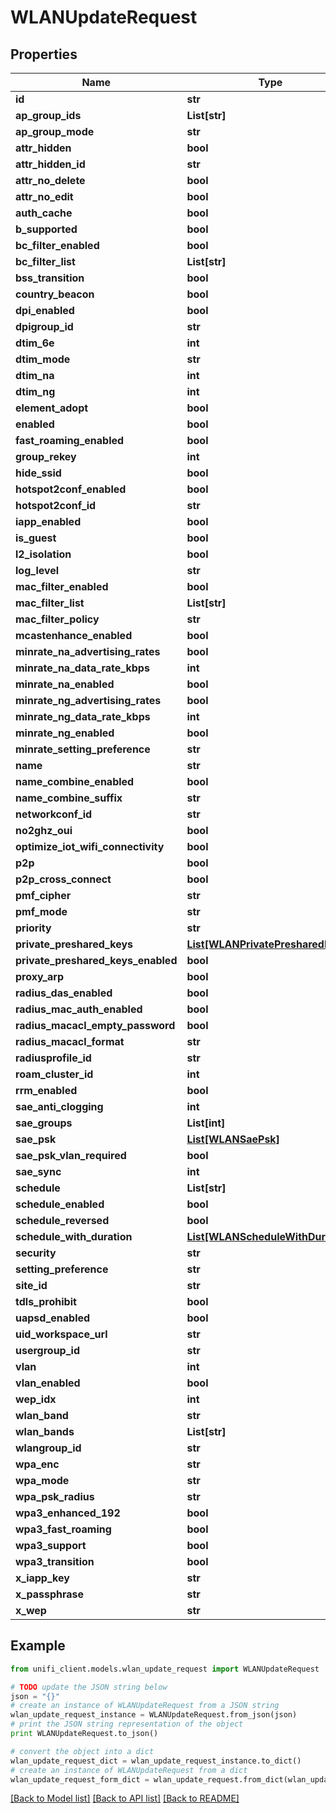 # WLANUpdateRequest


## Properties

Name | Type | Description | Notes
------------ | ------------- | ------------- | -------------
**id** | **str** |  | [optional] 
**ap_group_ids** | **List[str]** |  | [optional] 
**ap_group_mode** | **str** |  | [optional] 
**attr_hidden** | **bool** |  | [optional] 
**attr_hidden_id** | **str** |  | [optional] 
**attr_no_delete** | **bool** |  | [optional] 
**attr_no_edit** | **bool** |  | [optional] 
**auth_cache** | **bool** |  | [optional] 
**b_supported** | **bool** |  | [optional] 
**bc_filter_enabled** | **bool** |  | [optional] 
**bc_filter_list** | **List[str]** |  | [optional] 
**bss_transition** | **bool** |  | [optional] 
**country_beacon** | **bool** |  | [optional] 
**dpi_enabled** | **bool** |  | [optional] 
**dpigroup_id** | **str** |  | [optional] 
**dtim_6e** | **int** |  | [optional] 
**dtim_mode** | **str** |  | [optional] 
**dtim_na** | **int** |  | [optional] 
**dtim_ng** | **int** |  | [optional] 
**element_adopt** | **bool** |  | [optional] 
**enabled** | **bool** |  | [optional] 
**fast_roaming_enabled** | **bool** |  | [optional] 
**group_rekey** | **int** |  | [optional] 
**hide_ssid** | **bool** |  | [optional] 
**hotspot2conf_enabled** | **bool** |  | [optional] 
**hotspot2conf_id** | **str** |  | [optional] 
**iapp_enabled** | **bool** |  | [optional] 
**is_guest** | **bool** |  | [optional] 
**l2_isolation** | **bool** |  | [optional] 
**log_level** | **str** |  | [optional] 
**mac_filter_enabled** | **bool** |  | [optional] 
**mac_filter_list** | **List[str]** |  | [optional] 
**mac_filter_policy** | **str** |  | [optional] 
**mcastenhance_enabled** | **bool** |  | [optional] 
**minrate_na_advertising_rates** | **bool** |  | [optional] 
**minrate_na_data_rate_kbps** | **int** |  | [optional] 
**minrate_na_enabled** | **bool** |  | [optional] 
**minrate_ng_advertising_rates** | **bool** |  | [optional] 
**minrate_ng_data_rate_kbps** | **int** |  | [optional] 
**minrate_ng_enabled** | **bool** |  | [optional] 
**minrate_setting_preference** | **str** |  | [optional] 
**name** | **str** |  | [optional] 
**name_combine_enabled** | **bool** |  | [optional] 
**name_combine_suffix** | **str** |  | [optional] 
**networkconf_id** | **str** |  | [optional] 
**no2ghz_oui** | **bool** |  | [optional] 
**optimize_iot_wifi_connectivity** | **bool** |  | [optional] 
**p2p** | **bool** |  | [optional] 
**p2p_cross_connect** | **bool** |  | [optional] 
**pmf_cipher** | **str** |  | [optional] 
**pmf_mode** | **str** |  | [optional] 
**priority** | **str** |  | [optional] 
**private_preshared_keys** | [**List[WLANPrivatePresharedKeys]**](WLANPrivatePresharedKeys.md) |  | [optional] 
**private_preshared_keys_enabled** | **bool** |  | [optional] 
**proxy_arp** | **bool** |  | [optional] 
**radius_das_enabled** | **bool** |  | [optional] 
**radius_mac_auth_enabled** | **bool** |  | [optional] 
**radius_macacl_empty_password** | **bool** |  | [optional] 
**radius_macacl_format** | **str** |  | [optional] 
**radiusprofile_id** | **str** |  | [optional] 
**roam_cluster_id** | **int** |  | [optional] 
**rrm_enabled** | **bool** |  | [optional] 
**sae_anti_clogging** | **int** |  | [optional] 
**sae_groups** | **List[int]** |  | [optional] 
**sae_psk** | [**List[WLANSaePsk]**](WLANSaePsk.md) |  | [optional] 
**sae_psk_vlan_required** | **bool** |  | [optional] 
**sae_sync** | **int** |  | [optional] 
**schedule** | **List[str]** |  | [optional] 
**schedule_enabled** | **bool** |  | [optional] 
**schedule_reversed** | **bool** |  | [optional] 
**schedule_with_duration** | [**List[WLANScheduleWithDuration]**](WLANScheduleWithDuration.md) |  | [optional] 
**security** | **str** |  | [optional] 
**setting_preference** | **str** |  | [optional] 
**site_id** | **str** |  | [optional] 
**tdls_prohibit** | **bool** |  | [optional] 
**uapsd_enabled** | **bool** |  | [optional] 
**uid_workspace_url** | **str** |  | [optional] 
**usergroup_id** | **str** |  | [optional] 
**vlan** | **int** |  | [optional] 
**vlan_enabled** | **bool** |  | [optional] 
**wep_idx** | **int** |  | [optional] 
**wlan_band** | **str** |  | [optional] 
**wlan_bands** | **List[str]** |  | [optional] 
**wlangroup_id** | **str** |  | [optional] 
**wpa_enc** | **str** |  | [optional] 
**wpa_mode** | **str** |  | [optional] 
**wpa_psk_radius** | **str** |  | [optional] 
**wpa3_enhanced_192** | **bool** |  | [optional] 
**wpa3_fast_roaming** | **bool** |  | [optional] 
**wpa3_support** | **bool** |  | [optional] 
**wpa3_transition** | **bool** |  | [optional] 
**x_iapp_key** | **str** |  | [optional] 
**x_passphrase** | **str** |  | [optional] 
**x_wep** | **str** |  | [optional] 

## Example

```python
from unifi_client.models.wlan_update_request import WLANUpdateRequest

# TODO update the JSON string below
json = "{}"
# create an instance of WLANUpdateRequest from a JSON string
wlan_update_request_instance = WLANUpdateRequest.from_json(json)
# print the JSON string representation of the object
print WLANUpdateRequest.to_json()

# convert the object into a dict
wlan_update_request_dict = wlan_update_request_instance.to_dict()
# create an instance of WLANUpdateRequest from a dict
wlan_update_request_form_dict = wlan_update_request.from_dict(wlan_update_request_dict)
```
[[Back to Model list]](../README.md#documentation-for-models) [[Back to API list]](../README.md#documentation-for-api-endpoints) [[Back to README]](../README.md)


